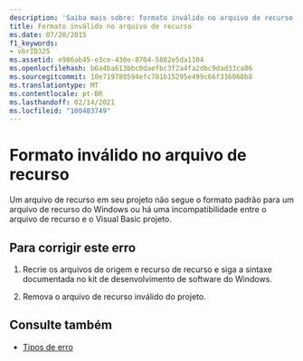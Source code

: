 ```yaml
---
description: 'Saiba mais sobre: formato inválido no arquivo de recurso'
title: Formato inválido no arquivo de recurso
ms.date: 07/20/2015
f1_keywords:
- vbrID325
ms.assetid: e986ab45-e3ce-430e-8704-5882e5da1104
ms.openlocfilehash: b6a4ba613bbc0daefbc3f2a4fa2dbc9dad33ca86
ms.sourcegitcommit: 10e719780594efc781b15295e499c66f316068b8
ms.translationtype: MT
ms.contentlocale: pt-BR
ms.lasthandoff: 02/14/2021
ms.locfileid: "100483749"
---
```

# <a name="format-not-valid-in-resource-file"></a>Formato inválido no arquivo de recurso

Um arquivo de recurso em seu projeto não segue o formato padrão para um arquivo de recurso do Windows ou há uma incompatibilidade entre o arquivo de recurso e o Visual Basic projeto.  
  
## <a name="to-correct-this-error"></a>Para corrigir este erro  
  
1. Recrie os arquivos de origem e recurso de recurso e siga a sintaxe documentada no kit de desenvolvimento de software do Windows.  
  
2. Remova o arquivo de recurso inválido do projeto.  
  
## <a name="see-also"></a>Consulte também

- [Tipos de erro](../programming-guide/language-features/error-types.md)
